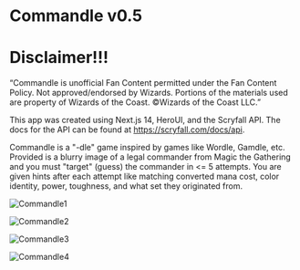 # Commandle v0.5

# Disclaimer!!!
“Commandle is unofficial Fan Content permitted under the Fan Content Policy. Not approved/endorsed by Wizards. Portions of the materials used are property of Wizards of the Coast. ©Wizards of the Coast LLC.”

This app was created using Next.js 14, HeroUI, and the Scryfall API. The docs for the API can be found at https://scryfall.com/docs/api.

Commandle is a "-dle" game inspired by games like Wordle, Gamdle, etc. Provided is a blurry image of a legal commander from Magic the Gathering and you must "target" (guess) the commander in <= 5 attempts. 
You are given hints after each attempt like matching converted mana cost, color identity, power, toughness, and what set they originated from.

![Commandle1](https://github.com/user-attachments/assets/7901e2fa-3c48-41ae-a27d-bcea58fd2b67)

![Commandle2](https://github.com/user-attachments/assets/12d0642e-7f27-445f-8191-dd630f585d5e)

![Commandle3](https://github.com/user-attachments/assets/717c6eb9-d3a2-4165-9bb7-7d4c470bcc89)

![Commandle4](https://github.com/user-attachments/assets/1d61eb39-a288-429d-8c35-e1a89adda38a)
